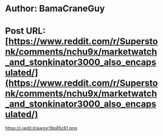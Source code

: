 # Author: BamaCraneGuy
# Post URL: [https://www.reddit.com/r/Superstonk/comments/nchu9x/marketwatch_and_stonkinator3000_also_encapsulated/](https://www.reddit.com/r/Superstonk/comments/nchu9x/marketwatch_and_stonkinator3000_also_encapsulated/)


https://i.redd.it/awgvr16p85z61.png